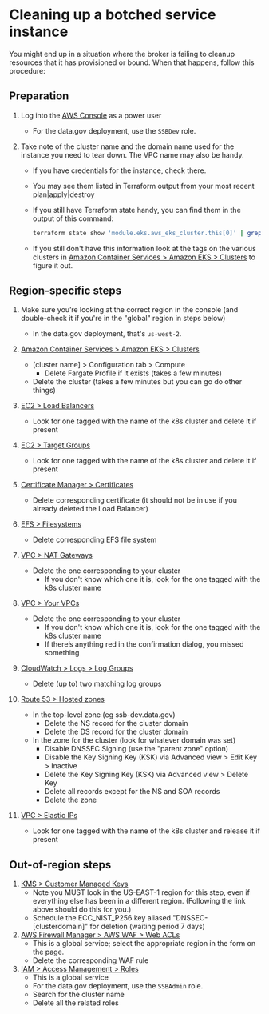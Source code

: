 # Cleaning up a botched service instance

You might end up in a situation where the broker is failing to cleanup resources that it has provisioned or bound. When that happens, follow this procedure:

## Preparation

1. Log into the [AWS Console](https://console.aws.amazon.com/console/home) as a power user
    - For the data.gov deployment, use the `SSBDev` role.

1. Take note of the cluster name and the domain name used for the instance you need to tear down. The VPC name may also be handy.
    - If you have credentials for the instance, check there.
    - You may see them listed in Terraform output from your most recent plan|apply|destroy
    - If you still have Terraform state handy, you can find them in the output of this command:

        ```bash
        terraform state show 'module.eks.aws_eks_cluster.this[0]' | grep 'domain\|arn\|vpc
        ```

    - If you still don't have this information look at the tags on the various clusters in [Amazon Container Services > Amazon EKS > Clusters](https://console.aws.amazon.com/eks/home#/clusters) to figure it out.

## Region-specific steps

1. Make sure you’re looking at the correct region in the console (and double-check it if you're in the "global" region in steps below)
    - In the data.gov deployment, that's `us-west-2`.

1. [Amazon Container Services > Amazon EKS > Clusters](https://console.aws.amazon.com/eks/home#/clusters)
    - [cluster name] > Configuration tab > Compute
      - Delete Fargate Profile if it exists (takes a few minutes)
    - Delete the cluster (takes a few minutes but you can go do other things)
1. [EC2 > Load Balancers](https://console.aws.amazon.com/ec2/v2/home#LoadBalancers:sort=loadBalancerName)
    - Look for one tagged with the name of the k8s cluster and delete it if present
1. [EC2 > Target Groups](https://console.aws.amazon.com/ec2/v2/home#TargetGroups:)
    - Look for one tagged with the name of the k8s cluster and delete it if present
1. [Certificate Manager > Certificates](https://console.aws.amazon.com/acm/home?#/certificates/list)
    - Delete corresponding certificate (it should not be in use if you already deleted the Load Balancer)
1. [EFS > Filesystems](https://console.aws.amazon.com/efs/home#/file-systems)
    - Delete corresponding EFS file system
1. [VPC > NAT Gateways](https://console.aws.amazon.com/vpc/home#NatGateways:)
    - Delete the one corresponding to your cluster
      - If you don't know which one it is, look for the one tagged with the k8s cluster name
1. [VPC > Your VPCs](https://console.aws.amazon.com/vpc/home#vpcs:)
    - Delete the one corresponding to your cluster
      - If you don't know which one it is, look for the one tagged with the k8s cluster name
      - If there’s anything red in the confirmation dialog, you missed something
1. [CloudWatch > Logs > Log Groups](https://console.aws.amazon.com/cloudwatch/home#logsV2:log-groups)
    - Delete (up to) two matching log groups
1. [Route 53 > Hosted zones](https://console.aws.amazon.com/route53/v2/hostedzones#)
    - In the top-level zone (eg ssb-dev.data.gov)
      - Delete the NS record for the cluster domain
      - Delete the DS record for the cluster domain
    - In the zone for the cluster (look for whatever domain was set)
      - Disable DNSSEC Signing (use the "parent zone" option)
      - Disable the Key Signing Key (KSK) via Advanced view > Edit Key > Inactive
      - Delete the Key Signing Key (KSK) via Advanced view > Delete Key
      - Delete all records except for the NS and SOA records
      - Delete the zone
1. [VPC > Elastic IPs](https://console.aws.amazon.com/vpc/home?region=us-west-2#Addresses:)
    - Look for one tagged with the name of the k8s cluster and release it if present

## Out-of-region steps

1. [KMS > Customer Managed Keys](https://console.aws.amazon.com/kms/home?region=us-east-1#/kms/keys)
    - Note you MUST look in the US-EAST-1 region for this step, even if everything else has been in a different region. (Following the link above should do this for you.)
    - Schedule the ECC_NIST_P256 key aliased "DNSSEC-[clusterdomain]" for deletion (waiting period 7 days)
1. [AWS Firewall Manager > AWS WAF > Web ACLs](https://console.aws.amazon.com/wafv2/homev2/web-acls?region=us-west-2)
    - This is a global service; select the appropriate region in the form on the page.
    - Delete the corresponding WAF rule
1. [IAM > Access Management > Roles](https://console.aws.amazon.com/iamv2/home#/roles)
    - This is a global service
    - For the data.gov deployment, use the `SSBAdmin` role.
    - Search for the cluster name
    - Delete all the related roles
